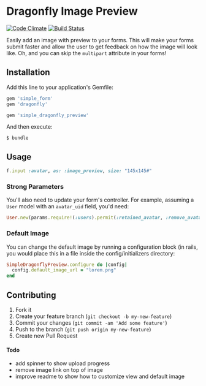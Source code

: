 # Dragonfly Image Preview

[![Code Climate](https://codeclimate.com/github/elfassy/simple_dragonfly_preview.png)](https://codeclimate.com/github/elfassy/simple_dragonfly_preview)
[![Build Status](https://travis-ci.org/elfassy/simple_dragonfly_preview.svg?branch=master)](https://travis-ci.org/elfassy/simple_dragonfly_preview)

Easily add an image with preview to your forms. This will make your forms submit faster and allow the user to get feedback on how the image will look like. Oh, and you can skip the `multipart` attribute in your forms!

## Installation

Add this line to your application's Gemfile:
```ruby
gem 'simple_form'
gem 'dragonfly'

gem 'simple_dragonfly_preview'
```

And then execute:

    $ bundle


## Usage

```ruby
f.input :avatar, as: :image_preview, size: "145x145#"
```

### Strong Parameters
You'll also need to update your form's controller. For example, assuming a `User` model with an `avatar_uid` field, you'd need:
```ruby
User.new(params.require!(:users).permit(:retained_avatar, :remove_avatar, ... ))
```

### Default Image
You can change the default image by running a configuration block (in rails, you would place this in a file inside the config/initializers directory:
```ruby
SimpleDragonflyPreview.configure do |config|
  config.default_image_url = "lorem.png"
end
```

## Contributing

1. Fork it
2. Create your feature branch (`git checkout -b my-new-feature`)
3. Commit your changes (`git commit -am 'Add some feature'`)
4. Push to the branch (`git push origin my-new-feature`)
5. Create new Pull Request

#### Todo
* add spinner to show upload progress
* remove image link on top of image
* improve readme to show how to customize view and default image

